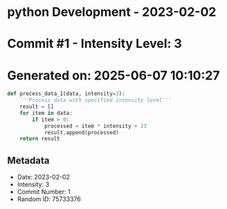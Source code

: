 ﻿# python Development - 2023-02-02
# Commit #1 - Intensity Level: 3
# Generated on: 2025-06-07 10:10:27
```python
def process_data_1(data, intensity=3):
    '''Process data with specified intensity level'''
    result = []
    for item in data:
        if item > 0:
            processed = item * intensity + 23
            result.append(processed)
    return result
```
## Metadata
- Date: 2023-02-02
- Intensity: 3
- Commit Number: 1
- Random ID: 75733376
